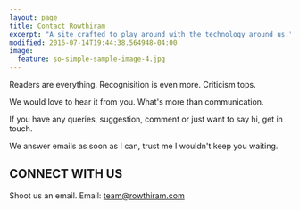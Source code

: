 ```yaml
---
layout: page
title: Contact Rowthiram
excerpt: "A site crafted to play around with the technology around us."
modified: 2016-07-14T19:44:38.564948-04:00
image:
  feature: so-simple-sample-image-4.jpg
---
```


Readers are everything. Recognisition is even more. Criticism tops.

We would love to hear it from you. What's more than communication.

If you have any queries, suggestion, comment or just want to say hi, get in touch.

We answer emails as soon as I can, trust me I wouldn't keep you waiting.

## CONNECT WITH US

Shoot us an email.
Email: <a href="mailto:priti922474@gmail.com"> team@rowthiram.com </a>

<!-- Change the width and height values to suit you best -->
<div class="typeform-widget" data-url="https://pritikumr.typeform.com/to/dsgpUF" data-text="Contact Form" style="width:100%;height:500px;"></div>
<script>(function(){var qs,js,q,s,d=document,gi=d.getElementById,ce=d.createElement,gt=d.getElementsByTagName,id='typef_orm',b='https://s3-eu-west-1.amazonaws.com/share.typeform.com/';if(!gi.call(d,id)){js=ce.call(d,'script');js.id=id;js.src=b+'widget.js';q=gt.call(d,'script')[0];q.parentNode.insertBefore(js,q)}})()</script>

